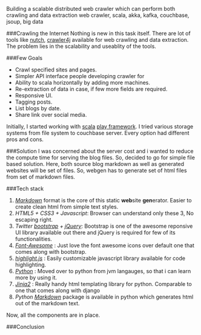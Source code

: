 Building a scalable distributed web crawler
which can perform both crawling and data extraction
web crawler, scala, akka, kafka, couchbase, jsoup, big data

###Crawling the Internet
Nothing is new in this task itself. There are lot of tools like [nutch](http://nutch.apache.org/), [crawler4j](https://github.com/yasserg/crawler4j) available for web crawling and data extraction.
The problem lies in the scalability and useablity of the tools.

###Few Goals

* Crawl specified sites and pages.
* Simpler API interface people developing crawler for 
* Ability to scala horizontally by adding more machines.
* Re-extraction of data in case, if few more fields are required.
* Responsive UI.
* Tagging posts.
* List blogs by date.
* Share link over social media.

Initially, I started working with [scala](http://www.scala-lang.org/) [play framework](https://www.playframework.com). I tried various storage systems from file system to couchbase server. Every option had different pros and cons.

###Solution
I was concerned about the server cost and i wanted to reduce the compute time for serving the blog files. So, decided to go for simple file based solution. Here, both source blog markdown as well as generated websites will be set of files. So, webgen has to generate set of html files from set of markdown files.

###Tech stack
1. *[Markdown](daringfireball.net/projects/markdown/)* format is the core of this static **web**site **gen**erator. Easier to create clean html from simple text styles.
2. *HTML5 + CSS3 + Javascript*: Browser can understand only these 3, No escaping right.
3. *Twitter [bootstrap](http://getbootstrap.com/) + [jQuery](https://jquery.com/)*: Bootstrap is one of the awesome reponsive UI library available out there and jQuery is required for few of its functionalities.
4. *[Font-Awesome](http://fortawesome.github.io/Font-Awesome/)* : Just love the font awesome icons over default one that comes along with bootstrap.
5. *[highlight.js](https://highlightjs.org)* : Easily customizable javascript library available for code highlighting.
6. *[Python](https://www.python.org/)* : Moved over to python from jvm langauges, so that i can learn more by using it.
7. *[Jinja2](http://jinja.pocoo.org)* : Really handy html templating library for python. Comparable to one that comes along with django
8. *Python [Markdown](https://pypi.python.org/pypi/Markdown)* package is available in python which generates html out of the markdown text. 

Now, all the components are in place.

###Conclusion

